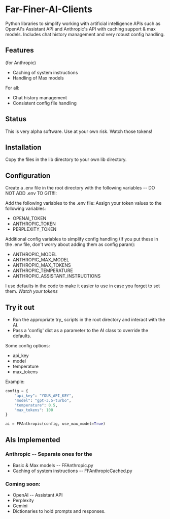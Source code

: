 # Far-Finer-AI-Clients
Python libraries to simplify working with artificial intelligence APIs such as OpenAI's Assistant API and Anthropic's API with caching support & max models. Includes chat history management and very robust config handling.

## Features
(for Anthropic)
* Caching of system instructions 
* Handling of Max models

For all:
* Chat history management
* Consistent config file handling

## Status
This is very alpha software. Use at your own risk. Watch those tokens!

## Installation
Copy the files in the lib directory to your own lib directory.

## Configuration
Create a .env file in the root directory with the following variables -- DO NOT ADD .env TO GIT!!!:

Add the following variables to the .env file: Assign your token values to the following variables:
* OPENAI_TOKEN
* ANTHROPIC_TOKEN
* PERPLEXITY_TOKEN

Additional config variables to simplify config handling (If you put these in the .env file, don't worry about adding them as config param):
* ANTHROPIC_MODEL
* ANTHROPIC_MAX_MODEL
* ANTHROPIC_MAX_TOKENS
* ANTHROPIC_TEMPERATURE
* ANTHROPIC_ASSISTANT_INSTRUCTIONS

I use defaults in the code to make it easier to use in case you forget to set them. *Watch your tokens*

## Try it out
* Run the appropriate try_ scripts in the root directory and interact with the AI.
* Pass a 'config' dict as a parameter to the AI class to override the defaults.

Some config options:
* api_key
* model
* temperature
* max_tokens

Example:
```python
config = {
    "api_key": "YOUR_API_KEY",
    "model": "gpt-3.5-turbo",
    "temperature": 0.5,
    "max_tokens": 100
}

ai = FFAnthropic(config, use_max_model=True)
```
## AIs Implemented

### Anthropic -- Separate ones for the
-  Basic & Max models -- FFAnthropic.py
-  Caching of system instructions -- FFAnthropicCached.py

### Coming soon:
- OpenAI -- Assistant API
- Perplexity
- Gemini
- Dictionaries to hold prompts and responses.
